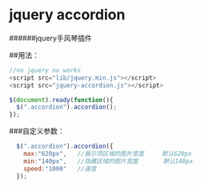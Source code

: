 jquery accordion 
===========================
######jquery手风琴插件

##用法：
```javascript
//no jquery no works
<script src="lib/jquery.min.js"></script>
<script src="jquery-accordion.js"></script>

$(document).ready(function(){
  $(".accordion").accordion();
});
```
###自定义参数：
```javascript
  $(".accordion").accordion({
    max:"620px",   //展示项区域的图片宽度     默认620px
    min:"140px",   //隐藏区域的图片宽度       默认140px
    speed:"1000"   //速度
  });
```


